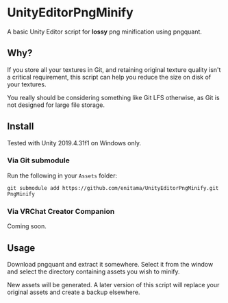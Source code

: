 # UnityEditorPngMinify

A basic Unity Editor script for **lossy** png minification using pngquant.

## Why?

If you store all your textures in Git, and retaining original texture quality isn't a critical requirement, this script can help you reduce the size on disk of your textures.

You really should be considering something like Git LFS otherwise, as Git is not designed for large file storage.

## Install

Tested with Unity 2019.4.31f1 on Windows only.

### Via Git submodule

Run the following in your `Assets` folder:

```
git submodule add https://github.com/enitama/UnityEditorPngMinify.git PngMinify
```

### Via VRChat Creator Companion

Coming soon.

## Usage

Download pngquant and extract it somewhere. Select it from the window and select the directory containing assets you wish to minify.

New assets will be generated. A later version of this script will replace your original assets and create a backup elsewhere.
